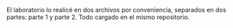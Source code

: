 El laboratorio lo realicé en dos archivos por conveniencia, separados en dos partes: parte 1 y parte 2. Todo cargado en el mismo repositorio.
